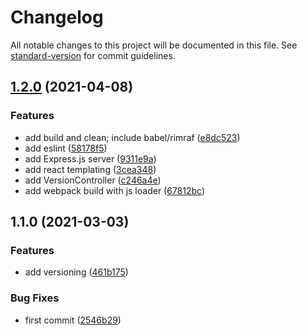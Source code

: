 # Changelog

All notable changes to this project will be documented in this file. See [standard-version](https://github.com/conventional-changelog/standard-version) for commit guidelines.

## [1.2.0](https://github.com/wingedearth/clientbase/compare/v1.1.0...v1.2.0) (2021-04-08)


### Features

* add build and clean; include babel/rimraf ([e8dc523](https://github.com/wingedearth/clientbase/commit/e8dc5237e0f968a36af239ca539d6c4f3ec44c90))
* add eslint ([58178f5](https://github.com/wingedearth/clientbase/commit/58178f5a0e23ee2d760c8a5710a6190835d077fd))
* add Express.js server ([9311e9a](https://github.com/wingedearth/clientbase/commit/9311e9a6b19511d1503536c5959fb0dd84b34105))
* add react templating ([3cea348](https://github.com/wingedearth/clientbase/commit/3cea3483d21661af3190f3e51d10414106ccaa79))
* add VersionController ([c246a4e](https://github.com/wingedearth/clientbase/commit/c246a4e3b01c333fcde5468dc357252c794a0c68))
* add webpack build with js loader ([67812bc](https://github.com/wingedearth/clientbase/commit/67812bcb7fe4f5e9ffc91b868f0aae0f60d7e60c))

## 1.1.0 (2021-03-03)


### Features

* add versioning ([461b175](https://github.com/wingedearth/clientbase/commit/461b175489d09fd129e2080ef5921bd21296fa23))


### Bug Fixes

* first commit ([2546b29](https://github.com/wingedearth/clientbase/commit/2546b29edf7371974914baa3e3f7a06dcb55abc8))
